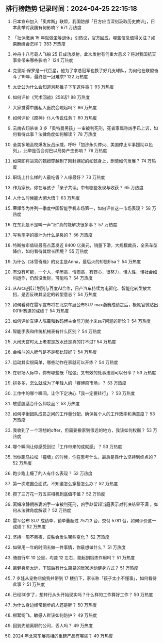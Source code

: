
## 排行榜趋势 记录时间：2024-04-25 22:15:18
  
  1. 日本宣布加入「奥库斯」联盟，我国防部「日方应当深刻汲取历史教训」，日本此举对我国有何影响？ 671 万热度
    
  2. 「社保缴满 15 年就做坐等退休」引热议，官方回应，哪些信息值得关注？如果断缴会怎样？ 383 万热度
    
  3. 神舟十八号载人飞船 25 日成功发射，此次发射有何重大意义？将对我国航天事业带来哪些影响？ 124 万热度
    
  4. 克里斯·保罗是一代巨星，他为了拿总冠军也换了好几支球队，为何他在联盟奋斗了19年，最终是一冠难求? 122 万热度
    
  5. 太史公为什么会知道刘邦推子下车这件事？ 93 万热度
    
  6. 如何评价《咒术回战》258话? 88 万热度
    
  7. 大家觉得中国私人医院会崛起吗？ 86 万热度
    
  8. 如何评价《原神》仆人传说任务？ 80 万热度
    
  9. 云南农妇杀害 3 岁「奥特曼男孩」一审被判死刑，死者家属称凶手已上诉，如何看待此事？法律角度如何解读？ 78 万热度
    
  10. 全美多地高校爆发反战示威，呼吁「加沙永久停火、美国停止军事援助以色列」，此举是否会对巴以局势产生影响？ 76 万热度
    
  11. 如果即将进宫的甄嬛穿越到了刚封娴妃的如懿身上，剧情如何发展？ 74 万热度
    
  12. 职场上什么样的人最吃香？人缘最好？ 73 万热度
    
  13. 作为家长，你在与孩子「亲子共读」中有哪些发现与收获？ 65 万热度
    
  14. 人什么时候能大彻大悟？ 63 万热度
    
  15. 荣耀华为并列一季度中国智能手机市场第一，如何评价这一市场表现？ 58 万热度
    
  16. 在东北是不是叫一声“哥”真的能解决很多事？ 57 万热度
    
  17. 写毛笔字的墨汁为什么是臭的？ 56 万热度
    
  18. 特斯拉市值较最高点蒸发近 8400 亿美元，销量下滑，大规模裁员，全系车型降价，如何看待其增长困境？ 55 万热度
    
  19. 为什么《冰雪奇缘》的女主是Anna，最后火的却是Elsa？ 54 万热度
    
  20. 有没有可能，一个人，学历高，情商高，有野心，很努力，懂人性，懂社会如何运作，仍然没发财，可能吗？ 54 万热度
    
  21. 从Arc电弧计划到与百度AI合作，日产汽车持续为电驱化、智能化转型放大招，是否反映其坚定的转型意志？ 54 万热度
    
  22. 如何看待在雷军宣布将在北京车展公布SU7 max浙赛成绩之后，极氪官微贴出001fr赛道的成绩？ 54 万热度
    
  23. 如何评价车评人陈震和数码博主金剪刀就小米su7问题的辩论？ 54 万热度
    
  24. 智能手表和传统机械表有什么区别？ 54 万热度
    
  25. 大闹天宫时太上老君是放水还是真的打不过? 54 万热度
    
  26. 会格斗的人脾气是不是都比较好？ 54 万热度
    
  27. 运动其实很简单，哪些动作在家就可以开练？ 54 万热度
    
  28. 在职场人际中，你有哪些既「松弛」又有效的处事法则可以分享？ 53 万热度
    
  29. 拼多多，怎么就成为了年轻人的「赛博菜市场」？ 53 万热度
    
  30. 工作中的哪个瞬间，让你下定决心「我一定要转行」？ 53 万热度
    
  31. 敏感肌适合什么卸妆品？ 53 万热度
    
  32. 如何平衡团队成员之间的工作量分配，确保每个人的工作效率和满意度？ 53 万热度
    
  33. 我收到了一个理想的offer，但需要搬家到很远的地方，我该如何权衡？ 53 万热度
    
  34. 哪个瞬间让你感受到过「工作带来的成就感」？ 53 万热度
    
  35. 当你跑马拉松「撞墙」的时候，你在思考什么，最后是靠什么坚持到终点的？ 52 万热度
    
  36. 跑步跑上瘾了的人有什么表现？ 52 万热度
    
  37. 第一次进国企面试，不知道怎么穿搭怎么办？ 52 万热度
    
  38. 攒了三万花一万五买相机到底值不值？ 52 万热度
    
  39. 离婚冷静期杀妻凶手一审被判死刑，凶手赵留超当庭表示对判决结果不满 ，如何从法律角度解读？ 52 万热度
    
  40. 雷军公布 SU7 成绩单，锁单量超过 75723 台，交付 5781 台，如何评价这一成绩？ 52 万热度
    
  41. 坚持一周不熬夜，皮肤会发生哪些变化？ 52 万热度
    
  42. 如果用一年的时间去做一件事情，你最想做什么？ 51 万热度
    
  43. 骑自行车 10 公里，均速 12 左右，能起到锻炼作用吗？ 51 万热度
    
  44. 离健身房太远，下班后有什么简易的居家运动健身方式？ 51 万热度
    
  45. 7 岁娃从宠物店偷狗并带到 17 楼扔下，家长称「孩子太小不懂事」，如何看待此事？ 51 万热度
    
  46. 已经30岁了，想转行从头开始现实吗？什么样的工作算好工作？ 50 万热度
    
  47. 为什么身边经常跑步的人还是胖？ 50 万热度
    
  48. 柳絮纷飞，敏感人群该如何防护？ 49 万热度
    
  49. 回到先前离职的公司，丢人吗？ 49 万热度
    
  50. 2024 年北京车展亮相的重磅产品有哪些？ 49 万热度
    